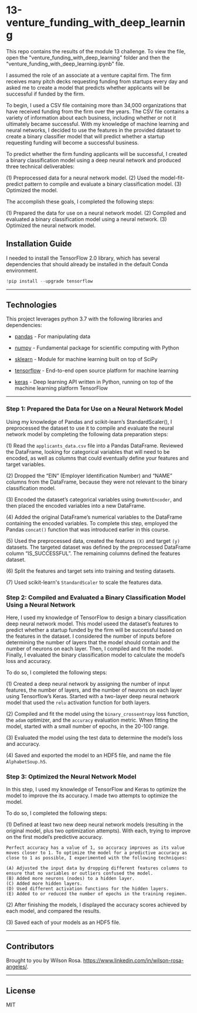 # 13-venture_funding_with_deep_learning

This repo contains the results of the module 13 challenge. To view the file, open the "venture_funding_with_deep_learning" folder and then the "venture_funding_with_deep_learning.ipynb" file. 

I assumed the role of an associate at a venture capital firm. The firm receives many pitch decks requesting funding from startups every day and asked me to create a model that predicts whether applicants will be successful if funded by the firm.

To begin, I used a CSV file containing more than 34,000 organizations that have received funding from the firm over the years. The CSV file contains a variety of information about each business, including whether or not it ultimately became successful. With my knowledge of machine learning and neural networks, I decided to use the features in the provided dataset to create a binary classifier model that will predict whether a startup requesting funding will become a successful business.

To predict whether the firm funding applicants will be successful, I created a binary classification model using a deep neural network and produced three technical deliverables:

(1) Preprocessed data for a neural network model.
(2) Used the model-fit-predict pattern to compile and evaluate a binary classification model.
(3) Optimized the model.

The accomplish these goals, I completed the following steps:

(1) Prepared the data for use on a neural network model.
(2) Compiled and evaluated a binary classification model using a neural network.
(3) Optimized the neural network model.

## Installation Guide

I needed to install the TensorFlow 2.0 library, which has several dependencies that should already be installed in the default Conda environment.

```python
!pip install --upgrade tensorflow
```
---

## Technologies

This project leverages python 3.7 with the following libraries and dependencies:

* [pandas](https://github.com/pandas-dev/pandas) - For manipulating data

* [numpy](https://github.com/numpy/numpy) - Fundamental package for scientific computing with Python

* [sklearn](https://github.com/scikit-learn/scikit-learn) - Module for machine learning built on top of SciPy

* [tensorflow](https://github.com/tensorflow/tensorflow) - End-to-end open source platform for machine learning

* [keras](https://github.com/keras-team/keras) - Deep learning API written in Python, running on top of the machine learning platform TensorFlow

---

### **Step 1: Prepared the Data for Use on a Neural Network Model**

Using my knowledge of Pandas and scikit-learn’s StandardScaler(), I preprocessed the dataset to use it to compile and evaluate the neural network model by completing the following data preparation steps:

(1) Read the `applicants_data.csv` file into a Pandas DataFrame. Reviewed the DataFrame, looking for categorical variables that will need to be encoded, as well as columns that could eventually define your features and target variables.

(2) Dropped the “EIN” (Employer Identification Number) and “NAME” columns from the DataFrame, because they were not relevant to the binary classification model.

(3) Encoded the dataset’s categorical variables using `OneHotEncoder`, and then placed the encoded variables into a new DataFrame.

(4) Added the original DataFrame’s numerical variables to the DataFrame containing the encoded variables. To complete this step, employed the Pandas `concat()` function that was introduced earlier in this course.

(5) Used the preprocessed data, created the features `(X)` and target `(y)` datasets. The targeted dataset was defined by the preprocessed DataFrame column “IS_SUCCESSFUL”. The remaining columns defined the features dataset.

(6) Split the features and target sets into training and testing datasets.

(7) Used scikit-learn's `StandardScaler` to scale the features data.

### **Step 2: Compiled and Evaluated a Binary Classification Model Using a Neural Network**

Here, I used my knowledge of TensorFlow to design a binary classification deep neural network model. This model useed the dataset’s features to predict whether a startup funded by the firm will be successful based on the features in the dataset. I considered the number of inputs before determining the number of layers that the model should contain and the number of neurons on each layer. Then, I compiled and fit the model. Finally, I evaluated the binary classification model to calculate the model’s loss and accuracy.

To do so, I completed the following steps:

(1) Created a deep neural network by assigning the number of input features, the number of layers, and the number of neurons on each layer using Tensorflow’s Keras. Started with a two-layer deep neural network model that used the `relu` activation function for both layers.

(2) Compiled and fit the model using the `binary_crossentropy` loss function, the `adam` optimizer, and the `accuracy` evaluation metric. When fitting the model, started with a small number of epochs, in the 20-100 range.

(3) Evaluated the model using the test data to determine the model’s loss and accuracy.

(4) Saved and exported the model to an HDF5 file, and name the file `AlphabetSoup.h5`.
    
### **Step 3: Optimized the Neural Network Model**

In this step, I used my knowledge of TensorFlow and Keras to optimize the model to improve the its accuracy. I made two attempts to optimize the model.

To do so, I completed the following steps:

(1) Defined at least two new deep neural network models (resulting in the original model, plus two optimization attempts). With each, trying to improve on the first model’s predictive accuracy.

    Perfect accuracy has a value of 1, so accuracy improves as its value moves closer to 1. To optimize the model for a predictive accuracy as close to 1 as possible, I experimented with the following techniques:

    (A) Adjusted the input data by dropping different features columns to ensure that no variables or outliers confused the model.
    (B) Added more neurons (nodes) to a hidden layer.
    (C) Added more hidden layers.
    (D) Used different activation functions for the hidden layers.
    (E) Added to or reduced the number of epochs in the training regimen.

(2) After finishing the models, I displayed the accuracy scores achieved by each model, and compared the results.

(3) Saved each of your models as an HDF5 file.

---
## Contributors

Brought to you by Wilson Rosa. https://www.linkedin.com/in/wilson-rosa-angeles/.

---
## License

MIT